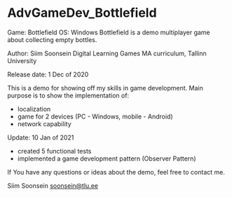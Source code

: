 # AdvGameDev_Bottlefield
Game: Bottlefield
OS: Windows
Bottlefield is a demo multiplayer game about collecting empty bottles.

Author: Siim Soonsein 
Digital Learning Games MA curriculum, Tallinn University 

Release date: 1 Dec of 2020

This is a demo for showing off my skills in game development. Main purpose is to show the implementation of:
- localization
- game for 2 devices (PC - Windows, mobile - Android)
- network capability

Update: 10 Jan of 2021

- created 5 functional tests
- implemented a game development pattern (Observer Pattern)


If You have any questions or ideas about the demo, feel free to contact me.

Siim Soonsein soonsein@tlu.ee
